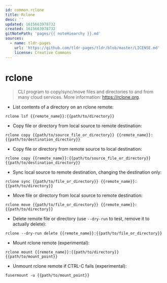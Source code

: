 ```yaml
---
id: common.rclone
title: Rclone
desc: ''
updated: 1615663978732
created: 1615663978732
gitNotePath: 'pages/{{ noteHiearchy }}.md'
sources:
  - name: tldr-pages
    url: 'https://github.com/tldr-pages/tldr/blob/master/LICENSE.md'
    license: Creative Commons
---
```

# rclone

> CLI program to copy/sync/move files and directories to and from many cloud services.
> More information: <https://rclone.org>.

- List contents of a directory on an rclone remote:

`rclone lsf {{remote_name}}:{{path/to/directory}}`

- Copy file or directory from local source to remote destination:

`rclone copy {{path/to/source_file_or_directory}} {{remote_name}}:{{path/to/destination_directory}}`

- Copy file or directory from remote source to local destination:

`rclone copy {{remote_name}}:{{path/to/source_file_or_directory}} {{path/to/destination_directory}}`

- Sync local source to remote destination, changing the destination only:

`rclone sync {{path/to/file_or_directory}} {{remote_name}}:{{path/to/directory}}`

- Move file or directory from local source to remote destination:

`rclone move {{path/to/file_or_directory}} {{remote_name}}:{{path/to/directory}}`

- Delete remote file or directory (use `--dry-run` to test, remove it to actually delete):

`rclone --dry-run delete {{remote_name}}:{{path/to/file_or_directory}}`

- Mount rclone remote (experimental):

`rclone mount {{remote_name}}:{{path/to/directory}} {{path/to/mount_point}}`

- Unmount rclone remote if CTRL-C fails (experimental):

`fusermount -u {{path/to/mount_point}}`

